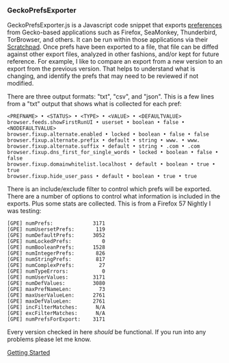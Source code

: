 ### GeckoPrefsExporter

GeckoPrefsExporter.js is a Javascript code snippet that exports [preferences](https://developer.mozilla.org/en-US/docs/Mozilla/Preferences) from Gecko-based applications such as Firefox, SeaMonkey, Thunderbird, TorBrowser, and others.  It can be run within those applications via their [Scratchpad](https://developer.mozilla.org/en-US/docs/Tools/Scratchpad).  Once prefs have been exported to a file, that file can be diffed against other export files, analyzed in other fashions, and/or kept for future reference.  For example, I like to compare an export from a new version to an export from the previous version.  That helps to understand what is changing, and identify the prefs that may need to be reviewed if not modified.

There are three output formats: "txt", "csv", and "json".  This is a few lines from a "txt" output that shows what is collected for each pref:

```
<PREFNAME> • <STATUS> • <TYPE> • <VALUE> • <DEFAULTVALUE>
browser.feeds.showFirstRunUI • userset • boolean • false • <NODEFAULTVALUE>
browser.fixup.alternate.enabled • locked • boolean • false • false
browser.fixup.alternate.prefix • default • string • www. • www.
browser.fixup.alternate.suffix • default • string • .com • .com
browser.fixup.dns_first_for_single_words • locked • boolean • false • false
browser.fixup.domainwhitelist.localhost • default • boolean • true • true
browser.fixup.hide_user_pass • default • boolean • true • true
```

There is an include/exclude filter to control which prefs will be exported.  There are a number of options to control what information is included in the exports.  Plus some stats are collected.  This is from a Firefox 57 Nightly I was testing:

```
[GPE] numPrefs:             3171
[GPE] numUsersetPrefs:       119
[GPE] numDefaultPrefs:      3052
[GPE] numLockedPrefs:          0
[GPE] numBooleanPrefs:      1528
[GPE] numIntegerPrefs:       826
[GPE] numStringPrefs:        817
[GPE] numComplexPrefs:        27
[GPE] numTypeErrors:           0
[GPE] numUserValues:        3171
[GPE] numDefValues:         3080
[GPE] maxPrefNameLen:         73
[GPE] maxUserValueLen:      2761
[GPE] maxDefValueLen:       2761
[GPE] incFilterMatches:      N/A
[GPE] excFilterMatches:      N/A
[GPE] numPrefsForExport:    3171
```

Every version checked in here *should* be functional.  If you run into any problems please let me know.

[Getting Started](https://github.com/Theemim/GeckoPrefsExporter/wiki)

